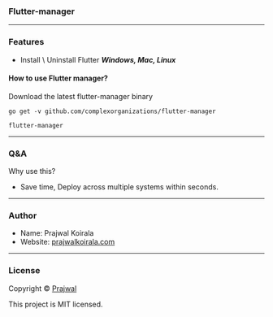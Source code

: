 ### Flutter-manager

---
### Features
- Install \ Uninstall Flutter ***Windows, Mac, Linux***

#### How to use Flutter manager?
Download the latest flutter-manager binary
```
go get -v github.com/complexorganizations/flutter-manager
```
```
flutter-manager
```

---
### Q&A

Why use this?
- Save time, Deploy across multiple systems within seconds.

---
### Author

* Name: Prajwal Koirala
* Website: [prajwalkoirala.com](https://www.prajwalkoirala.com)

---
### License

Copyright © [Prajwal](https://github.com/prajwal-koirala)

This project is MIT licensed.
